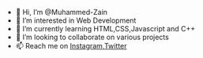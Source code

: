- 👋  Hi, I’m @Muhammed-Zain
- 👀  I’m interested in Web Development
- 🌱  I’m currently learning HTML,CSS,Javascript and C++
- 💞️  I’m looking to collaborate on various projects
- 📫  Reach me on [Instagram](https://www.instagram.com/j.mdzain/),[Twitter](https://twitter.com/ZainJambagi)

<!---
Muhammed-Zain/Muhammed-Zain is a ✨ special ✨ repository because its `README.md` (this file) appears on your GitHub profile.
You can click the Preview link to take a look at your changes.
--->
